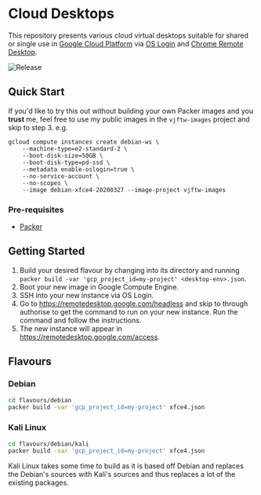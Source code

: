 # Cloud Desktops

This repository presents various cloud virtual desktops suitable for shared or single use in [Google Cloud Platform](https://cloud.google.com/) via [OS Login](https://cloud.google.com/compute/docs/oslogin) and [Chrome Remote Desktop](https://remotedesktop.google.com/).

![Release](https://github.com/VJftw/cloud-desktops/workflows/Release/badge.svg)


## Quick Start

If you'd like to try this out without building your own Packer images and you **trust** me, feel free to use my public images in the `vjftw-images` project and skip to step 3. e.g.

```
gcloud compute instances create debian-ws \
    --machine-type=e2-standard-2 \
    --boot-disk-size=50GB \
    --boot-disk-type=pd-ssd \
    --metadata enable-oslogin=true \
    --no-service-account \
    --no-scopes \
    --image debian-xfce4-20200327 --image-project vjftw-images
```

### Pre-requisites

 * [Packer](https://packer.io/)

## Getting Started

1. Build your desired flavour by changing into its directory and running `packer build -var 'gcp_project_id=my-project' <desktop-env>.json`.
2. Boot your new image in Google Compute Engine.
3. SSH into your new instance via OS Login.
4. Go to https://remotedesktop.google.com/headless and skip to through authorise to get the command to run on your new instance. Run the command and follow the instructions.
5. The new instance will appear in https://remotedesktop.google.com/access.

## Flavours

### Debian

```bash
cd flavours/debian
packer build -var 'gcp_project_id=my-project' xfce4.json
```

### Kali Linux

```bash
cd flavours/debian/kali
packer build -var 'gcp_project_id=my-project' xfce4.json
```

Kali Linux takes some time to build as it is based off Debian and replaces the Debian's sources with Kali's sources and thus replaces a lot of the existing packages.
